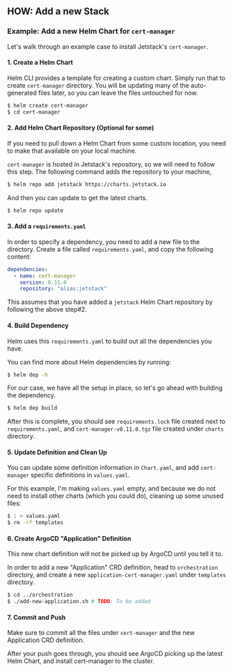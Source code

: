 ## HOW: Add a new Stack

### Example: Add a new Helm Chart for `cert-manager`

Let's walk through an example case to install Jetstack's `cert-manager`.

#### 1. Create a Helm Chart

Helm CLI provides a template for creating a custom chart. Simply run that to create `cert-manager` directory. You will be updating many of the auto-generated files later, so you can leave the files untouched for now.

```bash
$ helm create cert-manager
$ cd cert-manager
```

#### 2. Add Helm Chart Repository (Optional for some)

If you need to pull down a Helm Chart from some custom location, you need to make that available on your local machine.

`cert-manager` is hosted in Jetstack's repository, so we will need to follow this step. The following command adds the repository to your machine,

```bash
$ helm repo add jetstack https://charts.jetstack.io
```

And then you can update to get the latest charts.

```bash
$ helm repo update
```

#### 3. Add a `requirements.yaml`

In order to specify a dependency, you need to add a new file to the directory. Create a file called `requirements.yaml`, and copy the following content:

```yaml
dependencies:
  - name: cert-manager
    version: 0.11.0
    repository: "alias:jetstack"
```

This assumes that you have added a `jetstack` Helm Chart repository by following the above step#2.

#### 4. Build Dependency

Helm uses this `requirements.yaml` to build out all the dependencies you have.

You can find more about Helm dependencies by running:

```bash
$ helm dep -h
```

For our case, we have all the setup in place, so let's go ahead with building the dependency.

```bash
$ helm dep build
```

After this is complete, you should see `requirements.lock` file created next to `requirements.yaml`, and `cert-manager-v0.11.0.tgz` file created under `charts` directory.

#### 5. Update Definition and Clean Up

You can update some definition information in `Chart.yaml`, and add `cert-manager` specific definitions in `values.yaml`.

For this example, I'm making `values.yaml` empty, and because we do not need to install other charts (which you could do), cleaning up some unused files:

```bash
$ : > values.yaml
$ rm -rf templates
```

#### 6. Create ArgoCD "Application" Definition

This new chart definition will not be picked up by ArgoCD until you tell it to.

In order to add a new "Application" CRD definition, head to `orchestration` directory, and create a new `application-cert-manager.yaml` under `templates` directory.

```bash
$ cd ../orchestration
$ ./add-new-application.sh # TODO: To be added
```

#### 7. Commit and Push

Make sure to commit all the files under `cert-manager` and the new Application CRD definition.

After your push goes through, you should see ArgoCD picking up the latest Helm Chart, and install cert-manager to the cluster.

